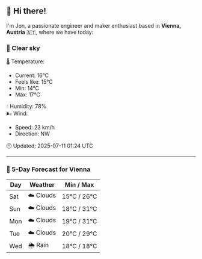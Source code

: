 ## 👋 Hi there!

I'm Jon, a passionate engineer and maker enthusiast based in **Vienna, Austria** 🇦🇹, where we have today:

### 🌙 Clear sky 

🌡️ Temperature: 
* Current: 16°C
* Feels like: 15°C
* Min: 14°C 
* Max: 17°C  

💧 Humidity: 78%  
🌬️ Wind: 
* Speed: 23 km/h 
* Direction: NW  

🕒 Updated: 2025-07-11 01:24 UTC

---

### 📅 5-Day Forecast for Vienna

| Day | Weather | Min / Max |
|-----|---------|------------|
| Sat | ☁️ Clouds | 15°C / 26°C |
| Sun | ☁️ Clouds | 18°C / 31°C |
| Mon | ☁️ Clouds | 19°C / 31°C |
| Tue | ☁️ Clouds | 20°C / 29°C |
| Wed | 🌦️ Rain | 18°C / 18°C |
